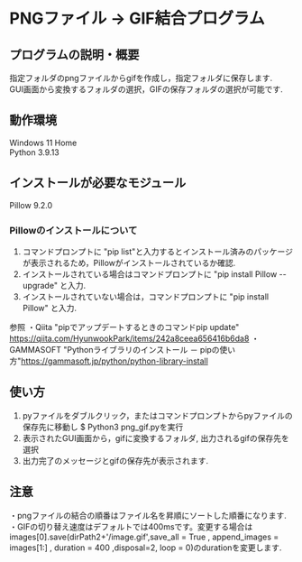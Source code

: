 # PNGファイル → GIF結合プログラム
## プログラムの説明・概要
指定フォルダのpngファイルからgifを作成し，指定フォルダに保存します.  
GUI画面から変換するフォルダの選択，GIFの保存フォルダの選択が可能です. 
## 動作環境
Windows 11 Home  
Python 3.9.13
## インストールが必要なモジュール
Pillow 9.2.0
### Pillowのインストールについて
1. コマンドプロンプトに "pip list"と入力するとインストール済みのパッケージが表示されるため，Pillowがインストールされているか確認. 
2. インストールされている場合はコマンドプロンプトに "pip install Pillow --upgrade" と入力.
3. インストールされていない場合は，コマンドプロンプトに "pip install Pillow" と入力. 

参照
  ・Qiita "pipでアップデートするときのコマンドpip update" https://qiita.com/HyunwookPark/items/242a8ceea656416b6da8 
  ・GAMMASOFT "Pythonライブラリのインストール － pipの使い方"https://gammasoft.jp/python/python-library-install

## 使い方
1. pyファイルをダブルクリック，またはコマンドプロンプトからpyファイルの保存先に移動し $ Python3 png_gif.pyを実行
2. 表示されたGUI画面から，gifに変換するフォルダ, 出力されるgifの保存先を選択
3. 出力完了のメッセージとgifの保存先が表示されます.
## 注意
・pngファイルの結合の順番はファイル名を昇順にソートした順番になります. 
・GIFの切り替え速度はデフォルトでは400msです。変更する場合は
images[0].save(dirPath2+'/image.gif',save_all = True , append_images = images[1:] , duration = 400 ,disposal=2, loop = 0)のdurationを変更します. 
